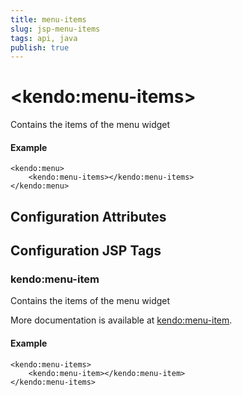 ```yaml
---
title: menu-items
slug: jsp-menu-items
tags: api, java
publish: true
---
```


# \<kendo:menu-items\>

Contains the items of the menu widget

#### Example
    <kendo:menu>
        <kendo:menu-items></kendo:menu-items>
    </kendo:menu>

## Configuration Attributes


##  Configuration JSP Tags

### kendo:menu-item

Contains the items of the menu widget

More documentation is available at [kendo:menu-item](menu/item).

#### Example

    <kendo:menu-items>
        <kendo:menu-item></kendo:menu-item>
    </kendo:menu-items>

 
